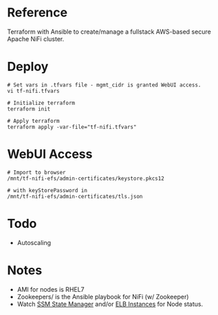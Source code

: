 # Reference
Terraform with Ansible to create/manage a fullstack AWS-based secure Apache NiFi cluster.

# Deploy
```
# Set vars in .tfvars file - mgmt_cidr is granted WebUI access.
vi tf-nifi.tfvars

# Initialize terraform
terraform init

# Apply terraform
terraform apply -var-file="tf-nifi.tfvars"
```

# WebUI Access
```
# Import to browser
/mnt/tf-nifi-efs/admin-certificates/keystore.pkcs12

# with keyStorePassword in
/mnt/tf-nifi-efs/admin-certificates/tls.json
```

# Todo
- Autoscaling

# Notes
- AMI for nodes is RHEL7
- Zookeepers/ is the Ansible playbook for NiFi (w/ Zookeeper)
- Watch [SSM State Manager](https://console.aws.amazon.com/systems-manager/state-manager) and/or [ELB Instances](https://console.aws.amazon.com/ec2/v2/home?LoadBalancers%3Asort=loadBalancerName#LoadBalancers:sort=loadBalancerName) for Node status. 
